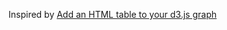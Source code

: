 Inspired by [Add an HTML table to your d3.js graph](http://www.d3noob.org/2013/02/add-html-table-to-your-d3js-graph.html)
